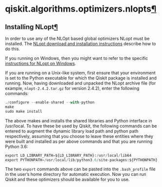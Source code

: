 <span id="qiskit-algorithms-optimizers-nlopts" />

# qiskit.algorithms.optimizers.nlopts[¶](#module-qiskit.algorithms.optimizers.nlopts "Permalink to this headline")

<span id="id1" />

## Installing NLopt[¶](#installing-nlopt "Permalink to this headline")

In order to use any of the NLOpt based global optimizers NLopt must be installed. The [NLopt download and installation instructions](https://nlopt.readthedocs.io/en/latest/#download-and-installation) describe how to do this.

If you running on Windows, then you might want to refer to the specific [instructions for NLopt on Windows](https://nlopt.readthedocs.io/en/latest/NLopt_on_Windows/).

If you are running on a Unix-like system, first ensure that your environment is set to the Python executable for which the Qiskit package is installed and running. Now, having downloaded and unpacked the NLopt archive file (for example, `nlopt-2.4.2.tar.gz` for version 2.4.2), enter the following commands:

```python
./configure --enable-shared --with-python
make
sudo make install
```

The above makes and installs the shared libraries and Python interface in /usr/local. To have these be used by Qiskit, the following commands can be entered to augment the dynamic library load path and python path respectively, assuming that you choose to leave these entities where they were built and installed as per above commands and that you are running Python 3.6:

```python
export LD_LIBRARY_PATH=${LD_LIBRARY_PATH}:/usr/local/lib64
export PYTHONPATH=/usr/local/lib/python3.6/site-packages:${PYTHONPATH}
```

The two `export` commands above can be pasted into the `.bash_profile` file in the user’s home directory for automatic execution. Now you can run Qiskit and these optimizers should be available for you to use.
